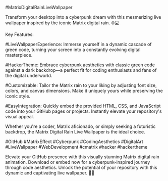 #MatrixDigitalRainLiveWallpaper

Transform your desktop into a cyberpunk dream with this mesmerizing live wallpaper inspired by the iconic Matrix digital rain. 🌐💻

Key Features:

#LiveWallpaperExperience: Immerse yourself in a dynamic cascade of green code, turning your screen into a constantly evolving digital masterpiece.

#HackerTheme: Embrace cyberpunk aesthetics with classic green code against a dark backdrop—a perfect fit for coding enthusiasts and fans of the digital underworld.

#Customizable: Tailor the Matrix rain to your liking by adjusting font size, colors, and canvas dimensions. Make it uniquely yours while preserving the iconic style.

#EasyIntegration: Quickly embed the provided HTML, CSS, and JavaScript code into your GitHub pages or projects. Instantly elevate your repository's visual appeal.

Whether you're a coder, Matrix aficionado, or simply seeking a futuristic backdrop, the Matrix Digital Rain Live Wallpaper is the ideal choice.

#GitHub #MatrixEffect #Cyberpunk #CodingAesthetics #DigitalArt #LiveWallpaper #WebDevelopment #cmatrix #hacker #hackertheme

Elevate your GitHub presence with this visually stunning Matrix digital rain animation. Download or embed now for a cyberpunk-inspired journey through code aesthetics. Unlock the potential of your repository with this dynamic and captivating live wallpaper. 🚀✨
